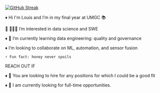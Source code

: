 [![GitHub Streak](https://streak-stats.demolab.com?user=lmamon&theme=highcontrast&hide_border=true&date_format=j%20M%5B%20Y%5D&sideNums=EB5454&fire=EB5454)](https://git.io/streak-stats)

♦	Hi I'm Louis and I’m in my final year at UMGC 📚

	👨🏾‍💻 I’m interested in data science and SWE

♦	🌱 I’m currently learning data engineering: quality and governance

♦	I’m looking to collaborate on ML, automation, and sensor fusion

	⚡ Fun fact: honey never spoils
 
REACH OUT IF

♦	💬 You are looking to hire for any positions for which I could be a good fit

♦	🍎 I am currently looking for full-time opportunities.


<!---
LMamon/LMamon is a ✨ special ✨ repository because its `README.md` (this file) appears on your GitHub profile.
You can click the Preview link to take a look at your changes.
--->
